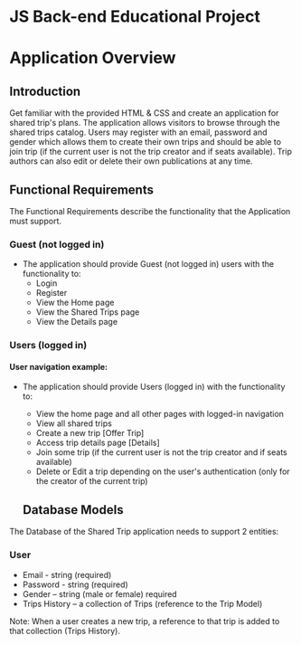 # JS Back-end Educational Project

# Application Overview

## Introduction

Get familiar with the provided HTML & CSS and create an application for shared trip's plans. The application allows visitors to browse through the shared trips catalog. Users may register with an email, password and gender which allows them to create their own trips and should be able to join trip (if the current user is not the trip creator and if seats available). Trip authors can also edit or delete their own publications at any time.


## Functional Requirements

The Functional Requirements describe the functionality that the Application must support.

### Guest (not logged in)

- The application should provide Guest (not logged in) users with the functionality to:
  - Login
  - Register
  - View the Home page
  - View the Shared Trips page
  - View the Details page

### Users (logged in)

#### User navigation example:

- The application should provide Users (logged in) with the functionality to:
  - View the home page and all other pages with logged-in navigation
  - View all shared trips
  - Create a new trip [Offer Trip]
  - Access trip details page [Details]
  - Join some trip (if the current user is not the trip creator and if seats available)
  - Delete or Edit a trip depending on the user's authentication (only for the creator of the current trip)
 
  ## Database Models

The Database of the Shared Trip application needs to support 2 entities:

### User

- Email - string (required)
- Password - string (required)
- Gender – string (male or female) required
- Trips History – a collection of Trips (reference to the Trip Model)

Note: When a user creates a new trip, a reference to that trip is added to that collection (Trips History).

